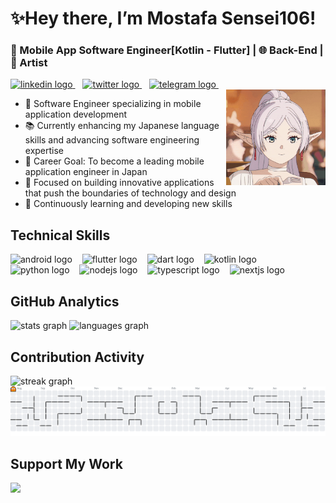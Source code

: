 <h1 align="left">✨Hey there, I’m Mostafa Sensei106!</h1>

<h3 align="left">📱 Mobile App Software Engineer[Kotlin - Flutter] | 🌐 Back-End | 🎨 Artist</h3>
<div align="left">
  <a href="https://www.linkedin.com/in/mostafa-sensei106/" target="_blank">
    <img src="https://img.shields.io/static/v1?message=LinkedIn&logo=linkedin&label=&color=0077B5&logoColor=white&labelColor=&style=for-the-badge" height="35" alt="linkedin logo"  />
  </a>
    <img width="8" />
  <a href="https://mostafasensei106.github.io/Sensei-Dev/" target="_blank">
    <img src="https://img.shields.io/static/v1?message=Portfolio&logo=twitter&label=&color=4382C8&logoColor=white&labelColor=&style=for-the-badge" height="35" alt="twitter logo"  />
  </a>
    <img width="8" />
  <a href="https://t.me/Mostafa_Sensei106" target="_blank">
    <img src="https://img.shields.io/static/v1?message=Telegram&logo=telegram&label=&color=2CA5E0&logoColor=white&labelColor=&style=for-the-badge" height="35" alt="telegram logo"  />
  </a>
    <img width="8" />
</div>

<img align="right" height="153" width="159" src="gif/anime-frieren.gif" z-index="11" />

- 🔭 Software Engineer specializing in mobile application development
- 📚 Currently enhancing my Japanese language skills and advancing software engineering expertise
- 🎯 Career Goal: To become a leading mobile application engineer in Japan
- 🚀 Focused on building innovative applications that push the boundaries of technology and design
- 🌱 Continuously learning and developing new skills

## Technical Skills
<div align="left">
  <img src="https://img.shields.io/badge/Android-3DDC84?logo=android&logoColor=black&style=for-the-badge" height="40" alt="android logo" />
  <img width="8" />
  <img src="https://img.shields.io/badge/Flutter-02569B?logo=flutter&logoColor=white&style=for-the-badge" height="40" alt="flutter logo" />
  <img width="8" />
  <img src="https://img.shields.io/badge/Dart-0175C2?logo=dart&logoColor=white&style=for-the-badge" height="40" alt="dart logo" />
  <img width="8" />
  <img src="https://img.shields.io/badge/Kotlin-7F52FF?logo=kotlin&logoColor=white&style=for-the-badge" height="40" alt="kotlin logo" />
  <img width="8" />
  <img src="https://img.shields.io/badge/Python-3776AB?logo=python&logoColor=white&style=for-the-badge" height="40" alt="python logo" />
  <img width="8" />
  <img src="https://img.shields.io/badge/Node.js-339933?logo=nodedotjs&logoColor=white&style=for-the-badge" height="40" alt="nodejs logo" />
  <img width="8" />
  <img src="https://img.shields.io/badge/TypeScript-3178C6?logo=typescript&logoColor=white&style=for-the-badge" height="40" alt="typescript logo" />
  <img width="8" />
  <img src="https://img.shields.io/badge/Next.js-000000?logo=nextdotjs&logoColor=white&style=for-the-badge" height="40" alt="nextjs logo" />
</div>

## GitHub Analytics
<div align="left">
  <img src="https://github-readme-stats.vercel.app/api?username=MostafaSensei106&hide_title=true&hide_rank=false&show_icons=true&include_all_commits=true&count_private=true&card_width=325&disable_animations=false&theme=catppuccin_latte&locale=en&hide_border=true&order=1" height="145" alt="stats graph"/>
  <img src="https://github-readme-stats.vercel.app/api/top-langs?username=MostafaSensei106&locale=en&hide_title=true&layout=compact&card_width=325&langs_count=6&theme=catppuccin_latte&hide_border=true&order=10" height="145" alt="languages graph"/>
</div>

## Contribution Activity
<div align="left">
  <img src="https://streak-stats.demolab.com?user=MostafaSensei106&locale=en&mode=weekly&theme=catppuccin_latte&hide_border=true&border_radius=5&order=3" height="150" alt="streak graph"  />
</div>
<picture>
  <source media="(prefers-color-scheme: dark)" srcset="https://raw.githubusercontent.com/MostafaSensei106/MostafaSensei106/output/pacman-contribution-graph-dark.svg">
  <source media="(prefers-color-scheme: light)" srcset="https://raw.githubusercontent.com/MostafaSensei106/MostafaSensei106/output/pacman-contribution-graph.svg">
  <img alt="pacman contribution graph" src="https://raw.githubusercontent.com/MostafaSensei106/MostafaSensei106/output/pacman-contribution-graph.svg">
</picture>

## Support My Work
<div align="left">
  <a href="https://www.buymeacoffee.com/7yZ1LqKEgy">
    <img src="https://img.buymeacoffee.com/button-api/?text=Buy Me a Coffee &emoji=☕&slug=7yZ1LqKEgy&button_colour=f0e5d5&font_colour=000000&outline_colour=000000&coffee_colour=FFDD00" />
  </a>
</div>
